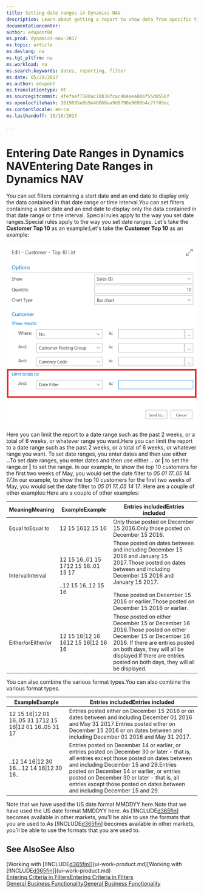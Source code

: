 ```yaml
---
title: Setting date ranges in Dynamics NAV
description: Learn about getting a report to show data from specific time periods using date ranges in Dynamics NAV.
documentationcenter: 
author: edupont04
ms.prod: dynamics-nav-2017
ms.topic: article
ms.devlang: na
ms.tgt_pltfrm: na
ms.workload: na
ms.search.keywords: dates, reporting, filter
ms.date: 05/29/2017
ms.author: edupont
ms.translationtype: HT
ms.sourcegitcommit: 4fefaef7380ac10836fcac404eea006f55d8556f
ms.openlocfilehash: 2619095e8b9e48068aa9d8790a9699b4c7ff05ec
ms.contentlocale: en-ca
ms.lasthandoff: 10/16/2017

---
```

# <a name="entering-date-ranges-in-dynamics-nav"></a><span data-ttu-id="1265c-103">Entering Date Ranges in Dynamics NAV</span><span class="sxs-lookup"><span data-stu-id="1265c-103">Entering Date Ranges in Dynamics NAV</span></span>
<span data-ttu-id="1265c-104">You can set filters containing a start date and an end date to display only the data contained in that date range or time interval.</span><span class="sxs-lookup"><span data-stu-id="1265c-104">You can set filters containing a start date and an end date to display only the data contained in that date range or time interval.</span></span> <span data-ttu-id="1265c-105">Special rules apply to the way you set date ranges.</span><span class="sxs-lookup"><span data-stu-id="1265c-105">Special rules apply to the way you set date ranges.</span></span> <span data-ttu-id="1265c-106">Let's take the **Customer Top 10** as an example:</span><span class="sxs-lookup"><span data-stu-id="1265c-106">Let's take the **Customer Top 10** as an example:</span></span>

![Setting a date range in the request page for the Customer Top 10 list](./media/ui-enter-date-ranges/customer-top10-list.png)

<span data-ttu-id="1265c-108">Here you can limit the report to a date range such as the past 2 weeks, or a total of 6 weeks, or whatever range you want.</span><span class="sxs-lookup"><span data-stu-id="1265c-108">Here you can limit the report to a date range such as the past 2 weeks, or a total of 6 weeks, or whatever range you want.</span></span> <span data-ttu-id="1265c-109">To set date ranges, you enter dates and then use either **..**</span><span class="sxs-lookup"><span data-stu-id="1265c-109">To set date ranges, you enter dates and then use either **..**</span></span> <span data-ttu-id="1265c-110">or **|** to set the range.</span><span class="sxs-lookup"><span data-stu-id="1265c-110">or **|** to set the range.</span></span> <span data-ttu-id="1265c-111">In our example, to show the top 10 customers for the first two weeks of May, you would set the date filter to *05 01 17..05 14 17*.</span><span class="sxs-lookup"><span data-stu-id="1265c-111">In our example, to show the top 10 customers for the first two weeks of May, you would set the date filter to *05 01 17..05 14 17*.</span></span>
<span data-ttu-id="1265c-112">Here are a couple of other examples:</span><span class="sxs-lookup"><span data-stu-id="1265c-112">Here are a couple of other examples:</span></span>

| <span data-ttu-id="1265c-113">Meaning</span><span class="sxs-lookup"><span data-stu-id="1265c-113">Meaning</span></span> | <span data-ttu-id="1265c-114">Example</span><span class="sxs-lookup"><span data-stu-id="1265c-114">Example</span></span> | <span data-ttu-id="1265c-115">Entries included</span><span class="sxs-lookup"><span data-stu-id="1265c-115">Entries included</span></span> |
|---|---|---|
|<span data-ttu-id="1265c-116">Equal to</span><span class="sxs-lookup"><span data-stu-id="1265c-116">Equal to</span></span>| <span data-ttu-id="1265c-117">12 15 16</span><span class="sxs-lookup"><span data-stu-id="1265c-117">12 15 16</span></span> |<span data-ttu-id="1265c-118">Only those posted on December 15 2016.</span><span class="sxs-lookup"><span data-stu-id="1265c-118">Only those posted on December 15 2016.</span></span>|
|<span data-ttu-id="1265c-119">Interval</span><span class="sxs-lookup"><span data-stu-id="1265c-119">Interval</span></span>| <span data-ttu-id="1265c-120">12 15 16..01 15 17</span><span class="sxs-lookup"><span data-stu-id="1265c-120">12 15 16..01 15 17</span></span><br /><br /><span data-ttu-id="1265c-121">..12 15 16</span><span class="sxs-lookup"><span data-stu-id="1265c-121">..12 15 16</span></span>|<span data-ttu-id="1265c-122">Those posted on dates between and including December 15 2016 and January 15 2017.</span><span class="sxs-lookup"><span data-stu-id="1265c-122">Those posted on dates between and including December 15 2016 and January 15 2017.</span></span><br /><br /><span data-ttu-id="1265c-123">Those posted on December 15 2016 or earlier.</span><span class="sxs-lookup"><span data-stu-id="1265c-123">Those posted on December 15 2016 or earlier.</span></span>|
|<span data-ttu-id="1265c-124">Either/or</span><span class="sxs-lookup"><span data-stu-id="1265c-124">Either/or</span></span>|<span data-ttu-id="1265c-125">12 15 16&#124;12 16 16</span><span class="sxs-lookup"><span data-stu-id="1265c-125">12 15 16&#124;12 16 16</span></span>|<span data-ttu-id="1265c-126">Those posted on either December 15 or December 16 2016.</span><span class="sxs-lookup"><span data-stu-id="1265c-126">Those posted on either December 15 or December 16 2016.</span></span> <span data-ttu-id="1265c-127">If there are entries posted on both days, they will all be displayed.</span><span class="sxs-lookup"><span data-stu-id="1265c-127">If there are entries posted on both days, they will all be displayed.</span></span>|

<span data-ttu-id="1265c-128">You can also combine the various format types.</span><span class="sxs-lookup"><span data-stu-id="1265c-128">You can also combine the various format types.</span></span>

| <span data-ttu-id="1265c-129">Example</span><span class="sxs-lookup"><span data-stu-id="1265c-129">Example</span></span> | <span data-ttu-id="1265c-130">Entries included</span><span class="sxs-lookup"><span data-stu-id="1265c-130">Entries included</span></span> |
|---|---|
|<span data-ttu-id="1265c-131">12 15 16&#124;12 01 16..05 31 17</span><span class="sxs-lookup"><span data-stu-id="1265c-131">12 15 16&#124;12 01 16..05 31 17</span></span> | <span data-ttu-id="1265c-132">Entries posted either on December 15 2016 or on dates between and including December 01 2016 and May 31 2017.</span><span class="sxs-lookup"><span data-stu-id="1265c-132">Entries posted either on December 15 2016 or on dates between and including December 01 2016 and May 31 2017.</span></span> |
|<span data-ttu-id="1265c-133">..12 14 16&#124;12 30 16..</span><span class="sxs-lookup"><span data-stu-id="1265c-133">..12 14 16&#124;12 30 16..</span></span> | <span data-ttu-id="1265c-134">Entries posted on December 14 or earlier, or entries posted on December 30 or later - that is, all entries except those posted on dates between and including December 15 and 29.</span><span class="sxs-lookup"><span data-stu-id="1265c-134">Entries posted on December 14 or earlier, or entries posted on December 30 or later - that is, all entries except those posted on dates between and including December 15 and 29.</span></span> |

<span data-ttu-id="1265c-135">Note that we have used the US date format MMDDYY here.</span><span class="sxs-lookup"><span data-stu-id="1265c-135">Note that we have used the US date format MMDDYY here.</span></span> <span data-ttu-id="1265c-136">As [!INCLUDE[d365fin](includes/d365fin_md.md)] becomes available in other markets, you'll be able to use the formats that you are used to.</span><span class="sxs-lookup"><span data-stu-id="1265c-136">As [!INCLUDE[d365fin](includes/d365fin_md.md)] becomes available in other markets, you'll be able to use the formats that you are used to.</span></span>

## <a name="see-also"></a><span data-ttu-id="1265c-137">See Also</span><span class="sxs-lookup"><span data-stu-id="1265c-137">See Also</span></span>
<span data-ttu-id="1265c-138">[Working with [!INCLUDE[d365fin](includes/d365fin_long_md.md)]](ui-work-product.md)</span><span class="sxs-lookup"><span data-stu-id="1265c-138">[Working with [!INCLUDE[d365fin](includes/d365fin_long_md.md)]](ui-work-product.md)</span></span>  
[<span data-ttu-id="1265c-139">Entering Criteria in Filters</span><span class="sxs-lookup"><span data-stu-id="1265c-139">Entering Criteria in Filters </span></span>](ui-enter-criteria-filters.md)  
[<span data-ttu-id="1265c-140">General Business Functionality</span><span class="sxs-lookup"><span data-stu-id="1265c-140">General Business Functionality</span></span>](ui-across-business-areas.md)

